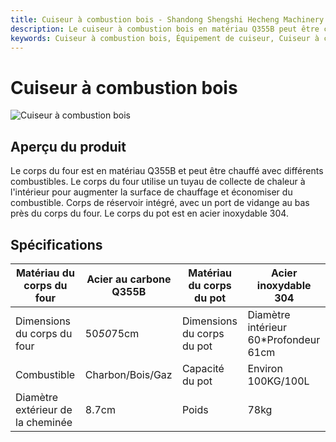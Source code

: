 ```yaml
---
title: Cuiseur à combustion bois - Shandong Shengshi Hecheng Machinery Co., Ltd.
description: Le cuiseur à combustion bois en matériau Q355B peut être chauffé avec du charbon/bois/combustible gazeux, réservoir intégré, corps du pot en acier inoxydable 304, adapté au prétraitement de cuisson des graines oléagineuses.
keywords: Cuiseur à combustion bois, Équipement de cuiseur, Cuiseur à chauffage bois, Cuiseur au gaz, Cuiseur à charbon, Cuiseur de graines oléagineuses, Équipement de cuisson, Machine de cuiseur, Équipement de cuiseur, Cuiseur de traitement de graines oléagineuses, Pot de cuisson, Cuiseur
---
```


# Cuiseur à combustion bois
![Cuiseur à combustion bois](https://i.postimg.cc/Gcs3LvWX/image.png?dl=1)
## Aperçu du produit

Le corps du four est en matériau Q355B et peut être chauffé avec différents combustibles.
Le corps du four utilise un tuyau de collecte de chaleur à l'intérieur pour augmenter la surface de chauffage et économiser du combustible.
Corps de réservoir intégré, avec un port de vidange au bas près du corps du four.
Le corps du pot est en acier inoxydable 304.

## Spécifications

| Matériau du corps du four | Acier au carbone Q355B | Matériau du corps du pot | Acier inoxydable 304 |
|---|---|---|---|
| Dimensions du corps du four | 50*50*75cm | Dimensions du corps du pot | Diamètre intérieur 60*Profondeur 61cm |
| Combustible | Charbon/Bois/Gaz | Capacité du pot | Environ 100KG/100L |
| Diamètre extérieur de la cheminée | 8.7cm | Poids | 78kg |
